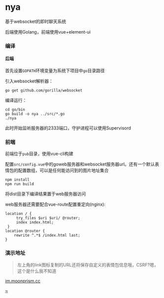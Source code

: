 # nya

基于websocket的即时聊天系统

后端使用Golang，前端使用vue+element-ui

### 编译

#### 后端

首先设置`GOPATH`环境变量为系统下项目中`go`目录路径

引入websocket解析器：
```shell
go get github.com/gorilla/websocket
```
编译运行：
```shell
cd go/bin
go build -o nya ../src/*.go
./nya
```
此时开始监听服务器的2333端口，守护进程可以使用Supervisord

### 前端

前端位于`pub`目录，使用vue-cli构建

配置`src/config.vue`中的goweb服务器和websocket服务器url。还有一个默认表情包的配置数组，可以是任何能访问到的图片地址集合

```
npm install
npm run build
```

将dist目录下编译结果置于web服务器访问

web服务器还需要配合vue-route配置重定向(nginx):
```
location / {
     try_files $uri $uri/ @router;
     index index.html;
 }
location @router {
    rewrite ^.*$ /index.html last;
}
```

### 演示地址

> 左上角的link图标复制的URL还将保存自定义的表情包信息哦，CSRF?嗯，这个是什么我不知道

[im.moonprism.cc](http://im.moonprism.cc)

[~](http://im.moonprism.cc/chat/github~/https%3A%2F%2Fassets-cdn.github.com%2Ffavicon.ico/%2Fstatic%2Fimg%2Fi2.png%2C%2Fstatic%2Fimg%2Fi3.png%2Chttp%3A%2F%2F7xk6io.com1.z0.glb.clouddn.com%2Fem%2FXgEasheU.png%2C%2Fstatic%2Fimg%2Fi5.png)